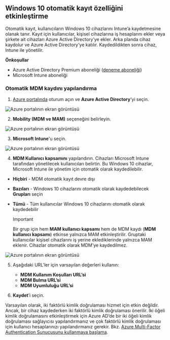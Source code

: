 ## <a name="enable-windows-10-automatic-enrollment"></a>Windows 10 otomatik kayıt özelliğini etkinleştirme

Otomatik kayıt, kullanıcıların Windows 10 cihazlarını Intune’a kaydetmesine olanak tanır. Kayıt için kullanıcılar, kişisel cihazlarına iş hesaplarını ekler veya şirkete ait cihazları Azure Active Directory’ye ekler. Arka planda cihaz kaydolur ve Azure Active Directory’ye katılır. Kaydedildikten sonra cihaz, Intune ile yönetilir.

**Önkoşullar**
- Azure Active Directory Premium aboneliği ([deneme aboneliği](http://go.microsoft.com/fwlink/?LinkID=816845))
- Microsoft Intune aboneliği


### <a name="configure-automatic-mdm-enrollment"></a>Otomatik MDM kaydını yapılandırma

1. [Azure portalında](https://portal.azure.com) oturum açın ve **Azure Active Directory**’yi seçin.

  ![Azure portalının ekran görüntüsü](../media/auto-enroll-azure-main.png)

2. **Mobility (MDM ve MAM)** seçeneğini belirleyin.

  ![Azure portalının ekran görüntüsü](../media/auto-enroll-mdm.png)

3. **Microsoft Intune**'u seçin.

  ![Azure portalının ekran görüntüsü](../media/auto-enroll-intune.png)

4. **MDM Kullanıcı kapsamını** yapılandırın. Cihazları Microsoft Intune tarafından yönetilecek kullanıcıları belirtin. Bu Windows 10 cihazlar, Microsoft Intune ile yönetim için otomatik olarak kaydedilebilir.

  - **Hiçbiri** - MDM otomatik kayıt devre dışı
  - **Bazıları** - Windows 10 cihazlarını otomatik olarak kaydedebilecek **Grupları** seçin
  - **Tümü** - Tüm kullanıcılar Windows 10 cihazlarını otomatik olarak kaydedebilir

      > [!IMPORTANT]
      > Bir grup için hem **MAM kullanıcı kapsamı** hem de MDM kaydı (**MDM kullanıcı kapsamı**) etkinse yalnızca MAM etkinleştirilir. Gruptaki kullanıcılar kişisel cihazlarını iş yerine eklediklerinde yalnızca MAM eklenir. Cihazlar otomatik olarak MDM’ye kaydedilmez.

   ![Azure portalının ekran görüntüsü](../media/auto-enroll-scope.png)

5. Aşağıdaki URL'ler için varsayılan değerleri kullanın:
    - **MDM Kullanım Koşulları URL’si**
    - **MDM Bulma URL’si**
    - **MDM Uyumluluğu URL’si**

6. **Kaydet**’i seçin.

Varsayılan olarak, iki faktörlü kimlik doğrulaması hizmet için etkin değildir. Ancak, bir cihaz kaydederken iki faktörlü kimlik doğrulaması önerilir. İki öğeli kimlik doğrulamasını etkinleştirmek için Azure AD’de bir iki öğeli kimlik doğrulaması sağlayıcısı yapılandırmanız ve çok faktörlü kimlik doğrulaması için kullanıcı hesaplarınızı yapılandırmanız gerekir. Bkz. [Azure Multi-Factor Authentication Sunucusunu kullanmaya başlama](https://docs.microsoft.com/azure/multi-factor-authentication/multi-factor-authentication-get-started-cloud).
